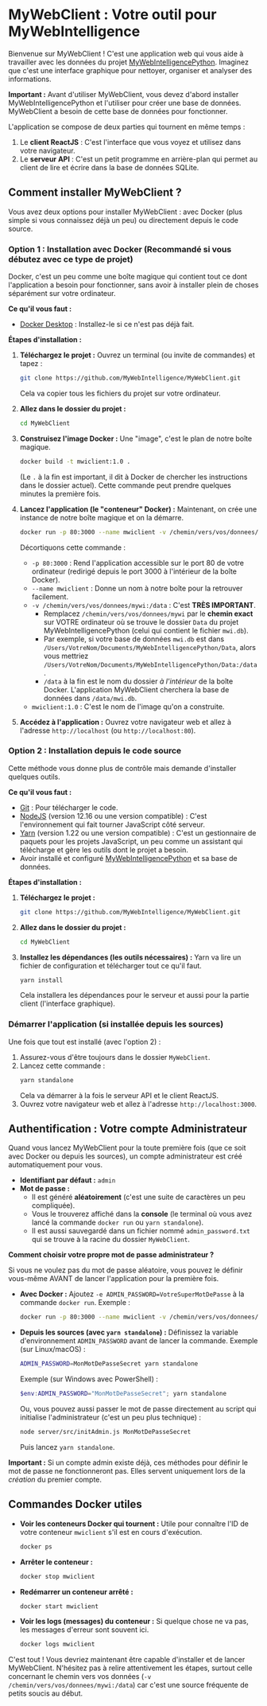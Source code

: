 # MyWebClient : Votre outil pour MyWebIntelligence

Bienvenue sur MyWebClient ! C'est une application web qui vous aide à travailler avec les données du projet [MyWebIntelligencePython](https://github.com/MyWebIntelligence/MyWebIntelligencePython). Imaginez que c'est une interface graphique pour nettoyer, organiser et analyser des informations.

**Important :** Avant d'utiliser MyWebClient, vous devez d'abord installer MyWebIntelligencePython et l'utiliser pour créer une base de données. MyWebClient a besoin de cette base de données pour fonctionner.

L'application se compose de deux parties qui tournent en même temps :
1.  Le **client ReactJS** : C'est l'interface que vous voyez et utilisez dans votre navigateur.
2.  Le **serveur API** : C'est un petit programme en arrière-plan qui permet au client de lire et écrire dans la base de données SQLite.

## Comment installer MyWebClient ?

Vous avez deux options pour installer MyWebClient : avec Docker (plus simple si vous connaissez déjà un peu) ou directement depuis le code source.

### Option 1 : Installation avec Docker (Recommandé si vous débutez avec ce type de projet)

Docker, c'est un peu comme une boîte magique qui contient tout ce dont l'application a besoin pour fonctionner, sans avoir à installer plein de choses séparément sur votre ordinateur.

**Ce qu'il vous faut :**
*   [Docker Desktop](https://www.docker.com/products/docker-desktop) : Installez-le si ce n'est pas déjà fait.

**Étapes d'installation :**

1.  **Téléchargez le projet :**
    Ouvrez un terminal (ou invite de commandes) et tapez :
    ```bash
    git clone https://github.com/MyWebIntelligence/MyWebClient.git
    ```
    Cela va copier tous les fichiers du projet sur votre ordinateur.

2.  **Allez dans le dossier du projet :**
    ```bash
    cd MyWebClient
    ```

3.  **Construisez l'image Docker :**
    Une "image", c'est le plan de notre boîte magique.
    ```bash
    docker build -t mwiclient:1.0 .
    ```
    (Le `.` à la fin est important, il dit à Docker de chercher les instructions dans le dossier actuel).
    Cette commande peut prendre quelques minutes la première fois.

4.  **Lancez l'application (le "conteneur" Docker) :**
    Maintenant, on crée une instance de notre boîte magique et on la démarre.
    ```bash
    docker run -p 80:3000 --name mwiclient -v /chemin/vers/vos/donnees/mywi:/data mwiclient:1.0
    ```
    Décortiquons cette commande :
    *   `-p 80:3000` : Rend l'application accessible sur le port 80 de votre ordinateur (redirigé depuis le port 3000 à l'intérieur de la boîte Docker).
    *   `--name mwiclient` : Donne un nom à notre boîte pour la retrouver facilement.
    *   `-v /chemin/vers/vos/donnees/mywi:/data` : C'est **TRÈS IMPORTANT**.
        *   Remplacez `/chemin/vers/vos/donnees/mywi` par le **chemin exact** sur VOTRE ordinateur où se trouve le dossier `Data` du projet MyWebIntelligencePython (celui qui contient le fichier `mwi.db`).
        *   Par exemple, si votre base de données `mwi.db` est dans `/Users/VotreNom/Documents/MyWebIntelligencePython/Data`, alors vous mettriez `/Users/VotreNom/Documents/MyWebIntelligencePython/Data:/data`.
        *   `/data` à la fin est le nom du dossier *à l'intérieur* de la boîte Docker. L'application MyWebClient cherchera la base de données dans `/data/mwi.db`.
    *   `mwiclient:1.0` : C'est le nom de l'image qu'on a construite.

5.  **Accédez à l'application :**
    Ouvrez votre navigateur web et allez à l'adresse `http://localhost` (ou `http://localhost:80`).

### Option 2 : Installation depuis le code source

Cette méthode vous donne plus de contrôle mais demande d'installer quelques outils.

**Ce qu'il vous faut :**
*   [Git](https://git-scm.com/downloads) : Pour télécharger le code.
*   [NodeJS](https://nodejs.org/en/download/) (version 12.16 ou une version compatible) : C'est l'environnement qui fait tourner JavaScript côté serveur.
*   [Yarn](https://classic.yarnpkg.com/en/docs/install) (version 1.22 ou une version compatible) : C'est un gestionnaire de paquets pour les projets JavaScript, un peu comme un assistant qui télécharge et gère les outils dont le projet a besoin.
*   Avoir installé et configuré [MyWebIntelligencePython](https://github.com/MyWebIntelligence/MyWebIntelligencePython) et sa base de données.

**Étapes d'installation :**

1.  **Téléchargez le projet :**
    ```bash
    git clone https://github.com/MyWebIntelligence/MyWebClient.git
    ```

2.  **Allez dans le dossier du projet :**
    ```bash
    cd MyWebClient
    ```

3.  **Installez les dépendances (les outils nécessaires) :**
    Yarn va lire un fichier de configuration et télécharger tout ce qu'il faut.
    ```bash
    yarn install
    ```
    Cela installera les dépendances pour le serveur et aussi pour la partie client (l'interface graphique).

### Démarrer l'application (si installée depuis les sources)

Une fois que tout est installé (avec l'option 2) :

1.  Assurez-vous d'être toujours dans le dossier `MyWebClient`.
2.  Lancez cette commande :
    ```bash
    yarn standalone
    ```
    Cela va démarrer à la fois le serveur API et le client ReactJS.
3.  Ouvrez votre navigateur web et allez à l'adresse `http://localhost:3000`.

## Authentification : Votre compte Administrateur

Quand vous lancez MyWebClient pour la toute première fois (que ce soit avec Docker ou depuis les sources), un compte administrateur est créé automatiquement pour vous.

*   **Identifiant par défaut :** `admin`
*   **Mot de passe :**
    *   Il est généré **aléatoirement** (c'est une suite de caractères un peu compliquée).
    *   Vous le trouverez affiché dans la **console** (le terminal où vous avez lancé la commande `docker run` ou `yarn standalone`).
    *   Il est aussi sauvegardé dans un fichier nommé `admin_password.txt` qui se trouve à la racine du dossier `MyWebClient`.

**Comment choisir votre propre mot de passe administrateur ?**

Si vous ne voulez pas du mot de passe aléatoire, vous pouvez le définir vous-même AVANT de lancer l'application pour la première fois.

*   **Avec Docker :**
    Ajoutez `-e ADMIN_PASSWORD=VotreSuperMotDePasse` à la commande `docker run`.
    Exemple :
    ```bash
    docker run -p 80:3000 --name mwiclient -v /chemin/vers/vos/donnees/mywi:/data -e ADMIN_PASSWORD=MonMotDePasseSecret mwiclient:1.0
    ```

*   **Depuis les sources (avec `yarn standalone`) :**
    Définissez la variable d'environnement `ADMIN_PASSWORD` avant de lancer la commande.
    Exemple (sur Linux/macOS) :
    ```bash
    ADMIN_PASSWORD=MonMotDePasseSecret yarn standalone
    ```
    Exemple (sur Windows avec PowerShell) :
    ```powershell
    $env:ADMIN_PASSWORD="MonMotDePasseSecret"; yarn standalone
    ```
    Ou, vous pouvez aussi passer le mot de passe directement au script qui initialise l'administrateur (c'est un peu plus technique) :
    ```bash
    node server/src/initAdmin.js MonMotDePasseSecret
    ```
    Puis lancez `yarn standalone`.

**Important :** Si un compte admin existe déjà, ces méthodes pour définir le mot de passe ne fonctionneront pas. Elles servent uniquement lors de la *création* du premier compte.

## Commandes Docker utiles

*   **Voir les conteneurs Docker qui tournent :**
    Utile pour connaître l'ID de votre conteneur `mwiclient` s'il est en cours d'exécution.
    ```bash
    docker ps
    ```
*   **Arrêter le conteneur :**
    ```bash
    docker stop mwiclient
    ```
*   **Redémarrer un conteneur arrêté :**
    ```bash
    docker start mwiclient
    ```
*   **Voir les logs (messages) du conteneur :**
    Si quelque chose ne va pas, les messages d'erreur sont souvent ici.
    ```bash
    docker logs mwiclient
    ```

C'est tout ! Vous devriez maintenant être capable d'installer et de lancer MyWebClient. N'hésitez pas à relire attentivement les étapes, surtout celle concernant le chemin vers vos données (`-v /chemin/vers/vos/donnees/mywi:/data`) car c'est une source fréquente de petits soucis au début.
